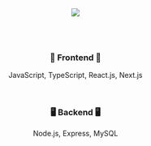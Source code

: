 <div align="center">
  <img src="https://github.com/user-attachments/assets/32e52ea4-e20a-41a9-b485-037444af42ee"/>

  <br><br>

  <h3>🎨 Frontend 🎨</h3>
  <p>JavaScript, TypeScript, React.js, Next.js</p>

  <br>

  <h3>🖥 Backend 🖥</h3>
  <p>Node.js, Express, MySQL</p>
</div>
